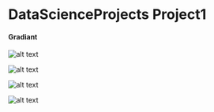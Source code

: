 # DataScienceProjects Project1

#### Gradiant
![alt text](https://github.com/joyabhishek/covid19FlaskWebApp/blob/master/UI%20Design/iPhone%20X-XS-11%20Pro%20%E2%80%93%201.jpg "UI Design for this webApp can be found in tree/master/UI Design")

![alt text](https://github.com/joyabhishek/covid19FlaskWebApp/blob/master/UI%20Design/iPhone%20X-XS-11%20Pro%20%E2%80%93%201.jpg "UI Design for this webApp can be found in tree/master/UI Design")

![alt text](https://github.com/joyabhishek/covid19FlaskWebApp/blob/master/UI%20Design/iPhone%20X-XS-11%20Pro%20%E2%80%93%201.jpg "UI Design for this webApp can be found in tree/master/UI Design")

![alt text](https://github.com/joyabhishek/covid19FlaskWebApp/blob/master/UI%20Design/iPhone%20X-XS-11%20Pro%20%E2%80%93%201.jpg "UI Design for this webApp can be found in tree/master/UI Design")
